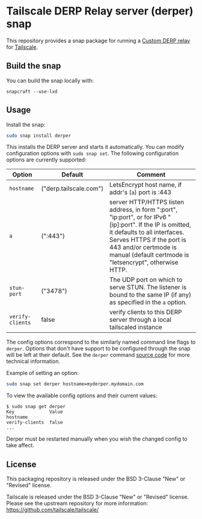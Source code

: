 # Tailscale DERP Relay server (derper) snap

This repository provides a snap package for running a [Custom DERP relay](https://tailscale.com/kb/1118/custom-derp-servers) for [Tailscale](https://tailscale.com).

## Build the snap


You can build the snap locally with:

```
snapcraft --use-lxd
```

## Usage

Install the snap:

```bash
sudo snap install derper
```

This installs the DERP server and starts it automatically.
You can modify configuration options with `sudo snap set`. The following configuration options are currently supported:

| Option         | Default       | Comment |
|----------------|---------------|---------|
| `hostname`       | ("derp.tailscale.com") | LetsEncrypt host name, if addr's (`a`) port is :443 |
| `a`              | (":443") | server HTTP/HTTPS listen address, in form ":port", "ip:port", or for IPv6 "[ip]:port". If the IP is omitted, it defaults to all interfaces. Serves HTTPS if the port is 443 and/or certmode is manual (default certmode is "letsencrypt", otherwise HTTP. |
| `stun-port`      | ("3478") | The UDP port on which to serve STUN. The listener is bound to the same IP (if any) as specified in the `a` option. |
| `verify-clients` | false | verify clients to this DERP server through a local tailscaled instance |

The config options correspond to the similarly named command line flags to `derper`.
Options that don't have support to be configured through the snap
will be left at their default.
See the `derper` command [source code](https://github.com/tailscale/tailscale/tree/main/cmd/derper) for more technical information.

Example of setting an option:

```bash
sudo snap set derper hostname=myderper.mydomain.com
```

To view the available config options and their current values:

```
$ sudo snap get derper
Key             Value
hostname
verify-clients  false
...
```

Derper must be restarted manually when you wish the changed config to take affect.

## License

This packaging repository is released under the BSD 3-Clause "New" or "Revised" license.

Tailscale is released under the BSD 3-Clause "New" or "Revised" license.
Please see the upstream repository for more information: https://github.com/tailscale/tailscale/
